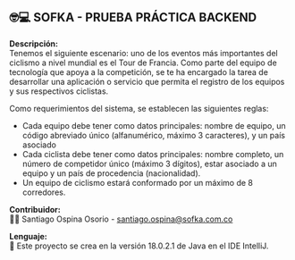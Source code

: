 ## :nerd_face::computer: SOFKA - PRUEBA PRÁCTICA BACKEND


**Descripción:**    
Tenemos el siguiente escenario: uno de los eventos más importantes del ciclismo a nivel mundial es el Tour de Francia. Como parte del equipo de tecnología que apoya a la competición, se te ha encargado la tarea de desarrollar una aplicación o servicio que permita el registro de los equipos y sus respectivos ciclistas.    
  
Como requerimientos del sistema, se establecen las siguientes reglas:
- Cada equipo debe tener como datos principales: nombre de equipo, un código abreviado único (alfanumérico, máximo 3 caracteres), y un país asociado
- Cada ciclista debe tener como datos principales: nombre completo, un número de competidor único (máximo 3 dígitos), estar asociado a un equipo y un país de procedencia (nacionalidad).
- Un equipo de ciclismo estará conformado por un máximo de 8 corredores.

**Contribuidor:**  
:technologist: Santiago Ospina Osorio - santiago.ospina@sofka.com.co

**Lenguaje:**  
:scroll: Este proyecto se crea en la versión 18.0.2.1 de Java en el IDE IntelliJ.
